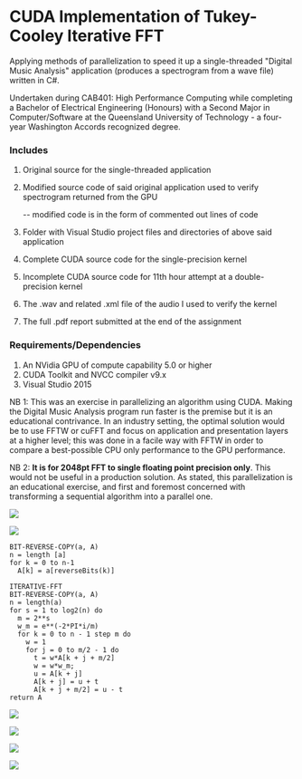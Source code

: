 # CUDA Implementation of Tukey-Cooley Iterative FFT

Applying methods of parallelization to speed it up a single-threaded "Digital Music Analysis" application (produces a spectrogram from a wave file) written in C#.

Undertaken during CAB401: High Performance Computing while completing a Bachelor of Electrical Engineering (Honours) with a Second Major in Computer/Software at the Queensland University of Technology - a four-year Washington Accords recognized degree.

### Includes

1. Original source for the single-threaded application
2. Modified source code of said original application used to verify spectrogram returned from the GPU

	-- modified code is in the form of commented out lines of code

3. Folder with Visual Studio project files and directories of above said application
4. Complete CUDA source code for the single-precision kernel
5. Incomplete CUDA source code for 11th hour attempt at a double-precision kernel
6. The .wav and related .xml file of the audio I used to verify the kernel
7. The full .pdf report submitted at the end of the assignment

### Requirements/Dependencies

1. An NVidia GPU of compute capability 5.0 or higher
2. CUDA Toolkit and NVCC compiler v9.x
3. Visual Studio 2015

NB 1: This was an exercise in parallelizing an algorithm using CUDA. Making the Digital Music Analysis program run faster is the premise but it is an educational contrivance. In an industry setting, the optimal solution would be to use FFTW or cuFFT and focus on application and presentation layers at a higher level; this was done in a facile way with FFTW in order to compare a best-possible CPU only performance to the GPU performance.

NB 2: **It is for 2048pt FFT to single floating point precision only**. This would not be useful in a production solution. As stated, this parallelization is an educational exercise, and first and foremost concerned with transforming a sequential algorithm into a parallel one.

![](https://i.imgur.com/o0mCPzX.png)

![](https://i.imgur.com/vNb6rQp.png)

```
BIT-REVERSE-COPY(a, A)
n = length [a]
for k = 0 to n-1
  A[k] = a[reverseBits(k)]

ITERATIVE-FFT
BIT-REVERSE-COPY(a, A)
n = length(a)
for s = 1 to log2(n) do
  m = 2**s
  w_m = e**(-2*PI*i/m)
  for k = 0 to n - 1 step m do
    w = 1
    for j = 0 to m/2 - 1 do
      t = w*A[k + j + m/2]
      w = w*w_m;
      u = A[k + j]
      A[k + j] = u + t
      A[k + j + m/2] = u - t
return A
```

![](https://i.imgur.com/rnh7Pbh.png)

![](https://i.imgur.com/shFrCYd.png)

![](https://i.imgur.com/LvEvK2l.png)

![](https://i.imgur.com/FzVa57u.png)
